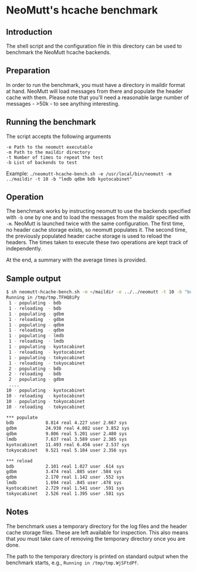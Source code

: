 # NeoMutt's hcache benchmark

## Introduction

The shell script and the configuration file in this directory can be used to benchmark the NeoMutt hcache backends.

## Preparation

In order to run the benchmark, you must have a directory in maildir format at hand. NeoMutt will load messages from there and populate the header cache with them. Please note that you'll need a reasonable large number of messages - >50k - to see anything interesting.

## Running the benchmark

The script accepts the following arguments

```
-e Path to the neomutt executable
-m Path to the maildir directory
-t Number of times to repeat the test
-b List of backends to test
```

Example: `./neomutt-hcache-bench.sh -e /usr/local/bin/neomutt -m ../maildir -t 10 -b "lmdb qdbm bdb kyotocabinet"`

## Operation

The benchmark works by instructing neomutt to use the backends specified with `-b` one by one and to load the messages from the maildir specified with `-m`. NeoMutt is launched twice with the same configuration. The first time, no header cache storage exists, so neomutt populates it. The second time, the previously populated header cache storage is used to reload the headers. The times taken to execute these two operations are kept track of independently.

At the end, a summary with the average times is provided.

## Sample output

```sh
$ sh neomutt-hcache-bench.sh -m ~/maildir -e ../../neomutt -t 10 -b "bdb gdbm qdbm lmdb kyotocabinet tokyocabinet"
Running in /tmp/tmp.TFHQ8iPy
 1 - populating - bdb
 1 - reloading  - bdb
 1 - populating - gdbm
 1 - reloading  - gdbm
 1 - populating - qdbm
 1 - reloading  - qdbm
 1 - populating - lmdb
 1 - reloading  - lmdb
 1 - populating - kyotocabinet
 1 - reloading  - kyotocabinet
 1 - populating - tokyocabinet
 1 - reloading  - tokyocabinet
 2 - populating - bdb
 2 - reloading  - bdb
 2 - populating - gdbm
 ....
10 - populating - kyotocabinet
10 - reloading  - kyotocabinet
10 - populating - tokyocabinet
10 - reloading  - tokyocabinet

*** populate
bdb            8.814 real 4.227 user 2.667 sys
gdbm           24.938 real 4.082 user 3.852 sys
qdbm           9.806 real 5.201 user 2.480 sys
lmdb           7.637 real 3.589 user 2.385 sys
kyotocabinet   11.493 real 6.456 user 2.537 sys
tokyocabinet   9.521 real 5.104 user 2.356 sys

*** reload
bdb            2.101 real 1.027 user .614 sys
gdbm           3.474 real .885 user .584 sys
qdbm           2.170 real 1.142 user .552 sys
lmdb           1.694 real .845 user .478 sys
kyotocabinet   2.729 real 1.541 user .591 sys
tokyocabinet   2.526 real 1.395 user .581 sys
```

## Notes

The benchmark uses a temporary directory for the log files and the header cache storage files. These are left available for inspection. This also means that *you* must take care of removing the temporary directory once you are done.

The path to the temporary directory is printed on standard output when the benchmark starts, e.g., `Running in /tmp/tmp.WjSFtdPf`.
